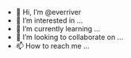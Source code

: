 - 👋 Hi, I’m @everriver
- 👀 I’m interested in ...
- 🌱 I’m currently learning ...
- 💞️ I’m looking to collaborate on ...
- 📫 How to reach me ...

<!---
everriver/everriver is a ✨ special ✨ repository because its `README.md` (this file) appears on your GitHub profile.
You can click the Preview link to take a look at your changes.
--->
